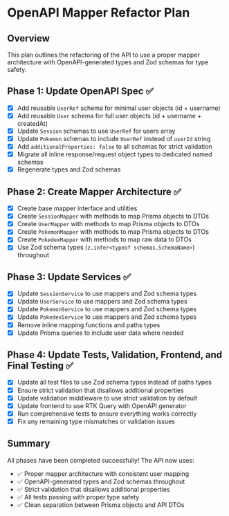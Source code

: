 # OpenAPI Mapper Refactor Plan

## Overview
This plan outlines the refactoring of the API to use a proper mapper architecture with OpenAPI-generated types and Zod schemas for type safety.

## Phase 1: Update OpenAPI Spec ✅
- [x] Add reusable `UserRef` schema for minimal user objects (id + username)
- [x] Add reusable `User` schema for full user objects (id + username + createdAt)
- [x] Update `Session` schemas to use `UserRef` for users array
- [x] Update `Pokemon` schemas to include `UserRef` instead of `userId` string
- [x] Add `additionalProperties: false` to all schemas for strict validation
- [x] Migrate all inline response/request object types to dedicated named schemas
- [x] Regenerate types and Zod schemas

## Phase 2: Create Mapper Architecture ✅
- [x] Create base mapper interface and utilities
- [x] Create `SessionMapper` with methods to map Prisma objects to DTOs
- [x] Create `UserMapper` with methods to map Prisma objects to DTOs
- [x] Create `PokemonMapper` with methods to map Prisma objects to DTOs
- [x] Create `PokedexMapper` with methods to map raw data to DTOs
- [x] Use Zod schema types (`z.infer<typeof schemas.SchemaName>`) throughout

## Phase 3: Update Services ✅
- [x] Update `SessionService` to use mappers and Zod schema types
- [x] Update `UserService` to use mappers and Zod schema types
- [x] Update `PokemonService` to use mappers and Zod schema types
- [x] Update `PokedexService` to use mappers and Zod schema types
- [x] Remove inline mapping functions and paths types
- [x] Update Prisma queries to include user data where needed

## Phase 4: Update Tests, Validation, Frontend, and Final Testing ✅
- [x] Update all test files to use Zod schema types instead of paths types
- [x] Ensure strict validation that disallows additional properties
- [x] Update validation middleware to use strict validation by default
- [x] Update frontend to use RTK Query with OpenAPI generator
- [x] Run comprehensive tests to ensure everything works correctly
- [x] Fix any remaining type mismatches or validation issues

## Summary
All phases have been completed successfully! The API now uses:
- ✅ Proper mapper architecture with consistent user mapping
- ✅ OpenAPI-generated types and Zod schemas throughout
- ✅ Strict validation that disallows additional properties
- ✅ All tests passing with proper type safety
- ✅ Clean separation between Prisma objects and API DTOs